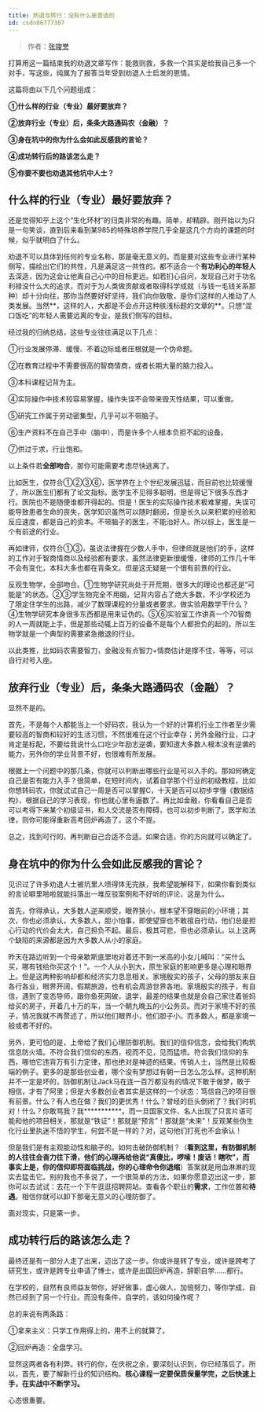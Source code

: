 ```yaml
---
title: 劝退与转行：没有什么是普适的
id: csdn86777307
---
```


> 作者：[张竣誉](https://zhuanlan.zhihu.com/p/34457321)

打算用这一篇结束我的劝退文章写作：能救则救，多救一个其实是给我自己多一个对手，写这些，纯属为了报答当年受到劝退人士启发的恩情。

这篇将由以下几个问题组成：

**①什么样的行业（专业）最好要放弃？**

**②放弃行业（专业）后，条条大路通码农（金融）？**

**③身在坑中的你为什么会如此反感我的言论？**

**④成功转行后的路该怎么走？**

**⑤你要不要也劝退其他坑中人士？**

## **什么样的行业（专业）最好要放弃？**

还是觉得知乎上这个“生化环材”的归类非常的有趣。简单，却精辟。刚开始以为只是一句笑谈，直到后来看到某985的特殊培养学院几乎全是这几个方向的课题的时候，似乎就明白了什么。

劝退不可以具体到任何的专业名称，那是毫无意义的。而是要对这些专业进行某种侧写，描绘出它们的共性，凡是满足这一共性的。都不适合一个**有功利心的年轻人**去深造，因为这会让他离自己心中的目标更远。如若扪心自问，发现自己对于功名利禄没什么大的追求，而对于为人类做贡献或者取得科学成就（与钱一毛钱关系那种）却十分向往，那你当然要好好坚持，我们向你致敬，是你们这样的人推动了人类发展。当然**，这样的人，大都是不会点开这种肤浅标题的文章的**。只想“混口饭吃”的年轻人需要远离的专业，是我们侧写的目标。

经过我的归纳总结，这些专业往往满足以下几点：

①行业发展停滞、缓慢、不着边际或者压根就是一个伪命题。

②在教育过程中不需要很高的智商情商，或者长期大量的脑力投入。

③本科课程记背为主。

④实际操作中技术较容易掌握，操作失误不会带来毁灭性结果，可以重做。

⑤研究工作属于劳动密集型，几乎可以不带脑子。

⑥生产资料不在自己手中（脑中），而是许多个人根本负担不起的设备。

⑦供过于求，行业饱和。

以上条件若**全部吻合**，那你可能需要考虑尽快逃离了。

比如医生，仅符合①②③⑥，医学界在上个世纪发展迅猛，而目前也比较缓慢了，所以医生们都有了论文指标。医学生不见得多聪明，但是得记下很多东西才行。医院也不是随便谁都开得起的。但是！医生的实际操作技术极难掌握，失误可能导致患者生命的丧失，医学知识虽然可以随时翻阅，但是长久以来积累的经验和反应速度，都是自己的资本。不带脑子的医生，不能治好人。所以综上，医生是一个有前途的行业。

再如律师，仅符合①③，虽说法律握在少数人手中，但律师就是他们的手，这样的工作对于智商情商以及经验都有要求，虽然法律更新很缓慢，律师的工作几十年不会有变化，本科大多也都在背条文。但是这无疑是一个很有前景的行业。

反观生物学，全部吻合。①生物学研究尚处于开荒期，很多大的理论也都还是“可能是”的状态。②③学生物完全不用脑，记背内容占了绝大多数，不少学校还为了限定住学生的出路，减少了数理课程的分量或者要求。做实验用数学干什么？④生物学研究本身很多东西都是用来证伪的。⑤⑥实验室工作讲真一个70智商的人一周就能上手，但是那些动辄上百万的设备不是每个人都担负的起的。所以生物学就是一个典型的需要紧急撤退的行业。

以此类推，比如码农需要智力，金融没有点智力+情商估计是撑不住，等等，可以自行对号入座。

## **放弃行业（专业）后，条条大路通码农（金融）？**

显然不是的。

首先，不是每个人都能当上一个好码农，我认为一个好的计算机行业工作者至少需要较高的智商和较好的生活习惯，不然很难在这个行业幸存；另外金融行业，口才肯定是标配，不要给我说什么口吃少年励志逆袭，要知道大多数人根本没有逆袭的能力，另外你的学业背景不好，也很难有所发展。

根据上一个问题中的那几条，你就可以判断出哪些行业是可以入手的。那如何确定自己是否有能力入手？很简单，在短时间内，试着自学那个行业的初级教程，比如你想转码农，你就试试自己一周是否可以掌握C，十天是否可以初步学懂《数据结构》，根据自己的学习表现，你也就心里有逼数了。再比如金融，你看看自己是否可以考得下来某个初级证书，和人交流是否有障碍，也可以初步判断了。医学和法律，则你可能得重新高考回炉再造了，这个不提。

总之，找到可行的，再判断自己合适不合适。如果合适，你的方向就可以确定了。

## **身在坑中的你为什么会如此反感我的言论？**

见识过了许多劝退人士被坑里人喷得体无完肤，我希望能解释下，如果你看到类似的言论噼里啪啦就能抖落出一堆反驳案例和不好听的评论，这是为什么。

首先，你得承认，大多数人逆来顺受，眼界狭小，根本望不穿眼前的小环境；其次，你也必须承认，大多数人，胆小怕事，即使望穿也不敢擅自行动，他们总是担心行动的代价会太大，自己担负不起。最后，极其可悲，但也必须承认。以上这两个缺陷的来源都是因为大多数人从小的家庭。

昨天在路边听到一个母亲歇斯底里地对着还不到一米高的小女儿喊叫：“买什么买，哪有钱给你买这个！”。一个人从小到大，原生家庭的影响更多是心理和眼界上。但是这两种影响却都和经济实力息息相关。家境殷实的孩子，父母的朋友来自各行各业，眼界开阔，假期旅游，也有机会周游世界各地。家境殷实的孩子，有自信，遇到了变态导师，跟你鱼死网破，退学，最差的结果也就是会自己家住着爸妈给买的房子，开着几十万的车，当一个朝九晚五的小公务员。而对于家境不好的孩子，情况我就不再赘述了，所以他们眼界小，他们胆子小。而多数人，都是家境一般或者不好的。

另外，更可怕的是，上帝给了我们心理防御机制。我们的信仰信念，会给我们构筑信息防火墙。不符合我们信仰的东西，视而不见，见而猛喷。符合我们信仰的东西，哪怕它违背万有引力定律，那也绝对是神迹的结果。传销人士，当然是比较极端的例子。更多的是那些创业者，哪个没有梦想过有朝一日怎么怎么样。这种机制并不一定是坏的，防御机制让Jack马在连一百万都没有的情况下敢于做梦，敢于相信，才有了阿里；但是大多数创业者其实是这样的一个状态：笃信自己的项目很有前景。什么？有人也在做？我们的更优秀！什么？曾经的巨头倒闭了？我们时机对！什么？你敢骂我？我***********。而一旦国家文件、名人出现了只言片语可能和他的项目相关，那就是“铁证”！那就是“预言”！那就是“未来”！反观某些伪生化行业里执迷不悟的学生，何尝不是一样的？对，这句他们打死也不会承认！

但是我们是有主观能动性和脑子的。如何击破防御机制？（**看到这里，有防御机制的人往往会奋力往下滑，他们的心理再给他说“真傻比，啰嗦！废话！瞎吹”，而事实上是，你的信仰即将面临挑战，你的心理命令你退缩**）答案就是用血淋淋的现实去猛击它。别的我也不多说了，一个很简单的方法，如果你愿意迈出这一步，那你可以去试试：去花一个下午逛逛招聘网站。查看各个职业的**需求**，工作位置和**待遇**。相信你就可以卸下那毫无意义的心理防御了。

面对现实，只是第一步。

## **成功转行后的路该怎么走？**

最终还是有一部分人走了出来，迈出了这一步。你或许是转了专业，或许是跨考了研究生，或许是跨专业申请了博士，或许是出国回炉再造，辞职自学……都行。

在学校的，自然有良师益友带你，好好做事，虚心做人，加倍努力，等你学成，自然已经到了另一个行业。而没有条件，自学的，该如何操作呢？

总的来说有两条路：

①拿来主义：只学工作用得上的，用不上的就算了。

②回炉再造：全盘学习。

显然这两者各有利弊。转行的你，在庆祝之余，要深刻认识到，你已经落后了。所以，首先，要了解新行业的知识结构。**核心课程一定要保质保量学完，之后快速上手，在实战中不断学习。**

心态很重要。
